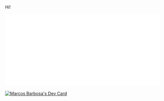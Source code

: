 Hi!

![Metrics](https://raw.githubusercontent.com/userBarbosa/metrics/master/metrics.classic.svg)


<a href="https://app.daily.dev/userBarbosa"><img src="https://api.daily.dev/devcards/0de5df23bbab490eb5b981057dd73d69.png?r=zv9" width="400" alt="Marcos Barbosa's Dev Card"/></a>
